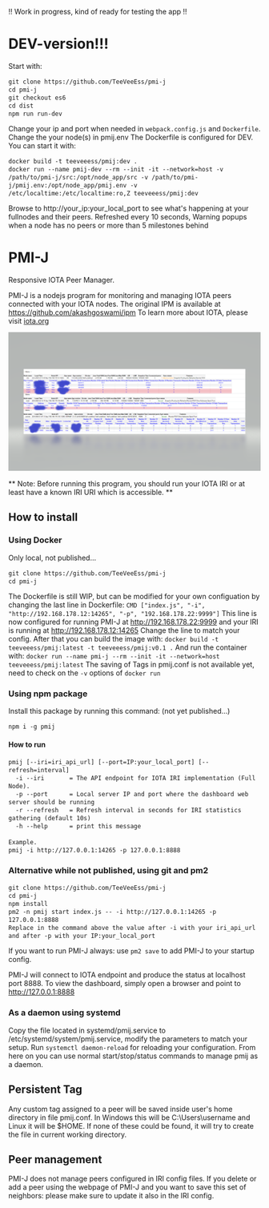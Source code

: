 !! Work in progress, kind of ready for testing the app !!
# DEV-version!!!
Start with:
```
git clone https://github.com/TeeVeeEss/pmi-j
cd pmi-j
git checkout es6
cd dist
npm run run-dev
```
Change your ip and port when needed in ``webpack.config.js`` and ``Dockerfile``.
Change the your node(s) in pmij.env
The Dockerfile is configured for DEV. You can start it with:
```
docker build -t teeveeess/pmij:dev .
docker run --name pmij-dev --rm --init -it --network=host -v /path/to/pmi-j/src:/opt/node_app/src -v /path/to/pmi-j/pmij.env:/opt/node_app/pmij.env -v /etc/localtime:/etc/localtime:ro,Z teeveeess/pmij:dev
```
Browse to http://your_ip:your_local_port to see what's happening at your fullnodes and their peers. Refreshed every 10 seconds, Warning popups when a node has no peers or more than 5 milestones behind

# PMI-J
Responsive IOTA Peer Manager.

PMI-J is a nodejs program for monitoring and managing IOTA peers connected with your IOTA nodes.
The original IPM is available at https://github.com/akashgoswami/ipm
To learn more about IOTA, please visit [iota.org](https://iota.org)


![pmij snapshot](/public/img/image.png)

** Note: Before running this program, you should run your IOTA IRI or at least have a known IRI URI which is accessible. **

## How to install
### Using Docker
Only local, not published...
```
git clone https://github.com/TeeVeeEss/pmi-j
cd pmi-j
```
The Dockerfile is still WIP, but can be modified for your own configuation by changing the last line in Dockerfile:
`CMD ["index.js", "-i", "http://192.168.178.12:14265", "-p", "192.168.178.22:9999"]`
This line is now configured for running PMI-J at http://192.168.178.22:9999 and your IRI is running at http://192.168.178.12:14265
Change the line to match your config. After that you can build the image with:
`docker build -t teeveeess/pmij:latest -t teeveeess/pmij:v0.1 .`
And run the container with:
`docker run --name pmi-j --rm --init -it --network=host teeveeess/pmij:latest`
The saving of Tags in pmij.conf is not available yet, need to check on the `-v` options of `docker run`
### Using npm package
Install this package by running this command: (not yet published...)
```
npm i -g pmij
```
#### How to run
```
pmij [--iri=iri_api_url] [--port=IP:your_local_port] [--refresh=interval]
  -i --iri       = The API endpoint for IOTA IRI implementation (Full Node).
  -p --port      = Local server IP and port where the dashboard web server should be running
  -r --refresh   = Refresh interval in seconds for IRI statistics gathering (default 10s)
  -h --help      = print this message

Example.
pmij -i http://127.0.0.1:14265 -p 127.0.0.1:8888
```
### Alternative while not published, using git and pm2
```
git clone https://github.com/TeeVeeEss/pmi-j
cd pmi-j
npm install
pm2 -n pmij start index.js -- -i http://127.0.0.1:14265 -p 127.0.0.1:8888
Replace in the command above the value after -i with your iri_api_url and after -p with your IP:your_local_port
```
If you want to run PMI-J always: use ``pm2 save`` to add PMI-J to your startup config.

PMI-J will connect to IOTA endpoint and produce the status at localhost port 8888. To view the dashboard, simply open a browser and point to http://127.0.0.1:8888

### As a daemon using systemd
Copy the file located in systemd/pmij.service to /etc/systemd/system/pmij.service, modify the parameters to match your setup.
Run `systemctl daemon-reload` for reloading your configuration. From here on you can use normal start/stop/status commands to manage pmij as a daemon.

## Persistent Tag
Any custom tag assigned to a peer will be saved inside user's home directory in file pmij.conf. In Windows this will be C:\Users\username and Linux it will be $HOME. If none of these could be found, it will try to create the file in current working directory.

## Peer management
PMI-J does not manage peers configured in IRI config files. If you delete or add a peer using the webpage of PMI-J and you want to save this set of neighbors:  please make sure to update it also in the IRI config.
